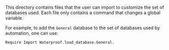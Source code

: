 This directory contains files that the user can import
to customize the set of databases used.
Each file only contains a command that changes a global variable.

For example, to add the `General` database to the set of databases
used by automation, one can use:
```coq
Require Import Waterproof.load_database.General.
```